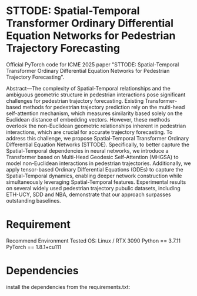 # STTODE: Spatial-Temporal Transformer Ordinary Differential Equation Networks for Pedestrian Trajectory Forecasting
Official PyTorch code for ICME 2025 paper "STTODE: Spatial-Temporal Transformer Ordinary Differential Equation Networks for Pedestrian Trajectory Forecasting".


Abstract—The complexity of Spatial-Temporal relationships and the ambiguous geometric structure in pedestrian interactions pose significant challenges for pedestrian trajectory forecasting. Existing Transformer-based methods for pedestrian trajectory prediction rely on the multi-head self-attention mechanism, which measures similarity based solely on the Euclidean distance of embedding vectors. However, these methods overlook the non-Euclidean geometric relationships inherent in pedestrian interactions, which are crucial for accurate trajectory forecasting. To address this challenge, we propose Spatial-Temporal Transformer Ordinary Differential Equation Networks (STTODE). Specifically, to better capture the Spatial-Temporal dependencies in neural networks, we introduce a Transformer based on Multi-Head Geodesic Self-Attention (MHGSA) to model non-Euclidean interactions in pedestrian trajectories. Additionally, we apply tensor-based Ordinary Differential Equations (ODEs) to capture the Spatial-Temporal dynamics, enabling deeper network construction while simultaneously leveraging Spatial-Temporal features. Experimental results on several widely used pedestrian trajectory pubulic datasets, including ETH-UCY, SDD and NBA, demonstrate that our approach surpasses outstanding baselines. 

# Requirement
Recommend Environment
Tested OS: Linux / RTX 3090
Python == 3.7.11
PyTorch == 1.8.1+cu111

# Dependencies
install the dependencies from the requirements.txt:





